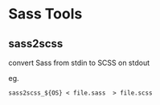 # Sass Tools

## sass2scss

convert Sass from stdin to SCSS on stdout

eg.
```
sass2scss_${OS} < file.sass  > file.scss
```
